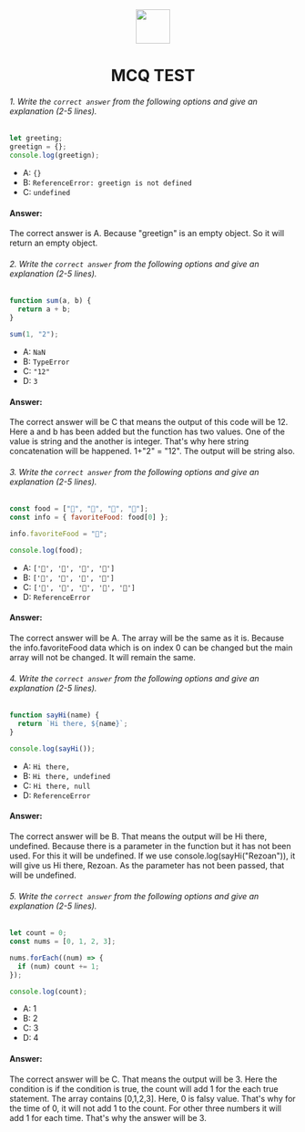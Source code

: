 <div align="center">
  <img height="60" src="https://edurev.gumlet.io/AllImages/original/ApplicationImages/CourseImages/944e5d47-8c55-4a89-91e5-22ab5f2798fc_CI.png">
  <h1>MCQ TEST</h1>
</div>

###### 1. Write the `correct answer` from the following options and give an explanation (2-5 lines).

```javascript
let greeting;
greetign = {};
console.log(greetign);
```

- A: `{}`
- B: `ReferenceError: greetign is not defined`
- C: `undefined`


#### Answer: 

The correct answer is A. Because "greetign" is an empty object. So it will return an empty object.


###### 2. Write the `correct answer` from the following options and give an explanation (2-5 lines).

```javascript
function sum(a, b) {
  return a + b;
}

sum(1, "2");
```

- A: `NaN`
- B: `TypeError`
- C: `"12"`
- D: `3`


#### Answer: 
The correct answer will be C that means the output of this code will be 12. Here a and b has been added but the function has two values. One of the value is string and the another is integer. That's why here string concatenation will be happened. 1+"2" = "12". The output will be string also.

###### 3. Write the `correct answer` from the following options and give an explanation (2-5 lines).

```javascript
const food = ["🍕", "🍫", "🥑", "🍔"];
const info = { favoriteFood: food[0] };

info.favoriteFood = "🍝";

console.log(food);
```

- A: `['🍕', '🍫', '🥑', '🍔']`
- B: `['🍝', '🍫', '🥑', '🍔']`
- C: `['🍝', '🍕', '🍫', '🥑', '🍔']`
- D: `ReferenceError`


#### Answer: 

The correct answer will be A. The array will be the same as it is. Because the info.favoriteFood data which is on index 0 can be changed but the main array will not be changed. It will remain the same.

###### 4. Write the `correct answer` from the following options and give an explanation (2-5 lines).

```javascript
function sayHi(name) {
  return `Hi there, ${name}`;
}

console.log(sayHi());
```

- A: `Hi there,`
- B: `Hi there, undefined`
- C: `Hi there, null`
- D: `ReferenceError`



#### Answer: 
The correct answer will be B. That means the output will be Hi there, undefined. Because there is a parameter in the function but it has not been used. For this it will be undefined. If we use console.log(sayHi("Rezoan")), it will give us Hi there, Rezoan. As the parameter has not been passed, that will be undefined.

###### 5. Write the `correct answer` from the following options and give an explanation (2-5 lines).

```javascript
let count = 0;
const nums = [0, 1, 2, 3];

nums.forEach((num) => {
  if (num) count += 1;
});

console.log(count);
```

- A: 1
- B: 2
- C: 3
- D: 4


#### Answer: 
The correct answer will be C. That means the output will be 3. Here the condition is if the condition is true, the count will add 1 for the each true statement. The array contains [0,1,2,3]. Here, 0 is falsy value. That's why for the time of 0, it will not add 1 to the count. For other three numbers it will add 1 for each time. That's why the answer will be 3.
